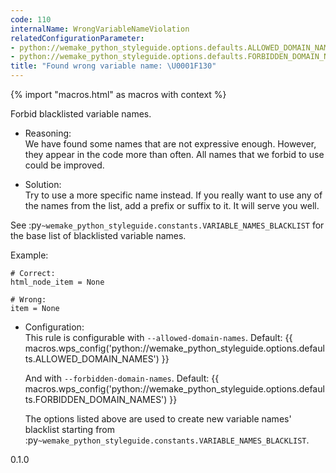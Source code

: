 ```yaml
---
code: 110
internalName: WrongVariableNameViolation
relatedConfigurationParameter:
- python://wemake_python_styleguide.options.defaults.ALLOWED_DOMAIN_NAMES
- python://wemake_python_styleguide.options.defaults.FORBIDDEN_DOMAIN_NAMES
title: "Found wrong variable name: \U0001F130"
---
```


{% import "macros.html" as macros with context %}

Forbid blacklisted variable names.

  - Reasoning:  
    We have found some names that are not expressive enough. However,
    they appear in the code more than often. All names that we forbid to
    use could be improved.

  - Solution:  
    Try to use a more specific name instead. If you really want to use
    any of the names from the list, add a prefix or suffix to it. It
    will serve you well.

See :py`~wemake_python_styleguide.constants.VARIABLE_NAMES_BLACKLIST`
for the base list of blacklisted variable names.

Example:

    # Correct:
    html_node_item = None
    
    # Wrong:
    item = None

  - Configuration:  
    This rule is configurable with `--allowed-domain-names`. Default:
    {{ macros.wps_config('python://wemake_python_styleguide.options.defaults.ALLOWED_DOMAIN_NAMES') }}
    
    And with `--forbidden-domain-names`. Default:
    {{ macros.wps_config('python://wemake_python_styleguide.options.defaults.FORBIDDEN_DOMAIN_NAMES') }}
    
    The options listed above are used to create new variable names'
    blacklist starting from
    :py`~wemake_python_styleguide.constants.VARIABLE_NAMES_BLACKLIST`.

<div class="versionadded">

0.1.0

</div>